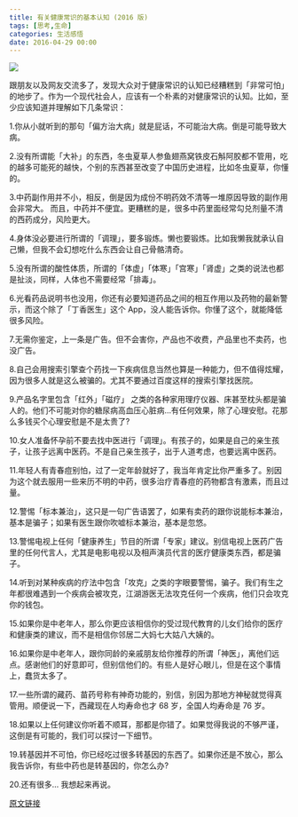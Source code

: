```yaml
---
title: 有关健康常识的基本认知 (2016 版)
tags: [思考,生命]
categories: 生活感悟
date: 2016-04-29 00:00
---
```


![](http://7xi3f2.com1.z0.glb.clouddn.com/xiaodaoxiaoxi0000.jpg)

跟朋友以及网友交流多了，发现大众对于健康常识的认知已经糟糕到「非常可怕」的地步了。作为一个现代社会人，应该有一个朴素的对健康常识的认知。比如，至少应该知道并理解如下几条常识：

1.你从小就听到的那句「偏方治大病」就是屁话，不可能治大病。倒是可能导致大病。

2.没有所谓能「大补」的东西，冬虫夏草人参鱼翅燕窝铁皮石斛阿胶都不管用，吃的越多可能死的越快，个别的东西甚至改变了中国历史进程，比如冬虫夏草，你懂的。

3.中药副作用并不小，相反，倒是因为成份不明药效不清等一堆原因导致的副作用会非常大。 而且，中药并不便宜。更糟糕的是，很多中药里面经常勾兑剂量不清的西药成分，风险更大。

4.身体没必要进行所谓的「调理」，要多锻炼。懒也要锻炼。比如我懒我就承认自己懒，但我不会幻想吃什么东西会让自己骨骼清奇。

5.没有所谓的酸性体质，所谓的「体虚」「体寒」「宫寒」「肾虚」之类的说法也都是扯淡，同样，人体也不需要经常「排毒」。

6.光看药品说明书也没用，你还有必要知道药品之间的相互作用以及药物的最新警示，而这个除了「丁香医生」这个 App，没人能告诉你。你懂了这个，就能降低很多风险。

7.无需你鉴定，上一条是广告。但不会害你，产品也不收费，产品里也不卖药，也没广告。

8.自己会用搜索引擎查个药找一下疾病信息当然也算是一种能力，但不值得炫耀，因为很多人就是这么被骗的。尤其不要通过百度这样的搜索引擎找医院。

9.产品名字里包含「红外」「磁疗」 之类的各种家用理疗仪器、床甚至枕头都是骗人的。他们不可能对你的糖尿病高血压心脏病…有任何效果，除了心理安慰。花那么多钱买个心理安慰是不是太贵了?

10.女人准备怀孕前不要去找中医进行「调理」。有孩子的，如果是自己的亲生孩子，让孩子远离中医药。不是自己亲生孩子，出于人道考虑，也要远离中医药。

11.年轻人有青春痘别怕，过了一定年龄就好了，我当年肯定比你严重多了。别因为这个就去服用一些来历不明的中药，很多治疗青春痘的药物都含有激素，而且过量。

12.警惕「标本兼治」，这只是一句广告语罢了，如果有卖药的跟你说能标本兼治，基本是骗子；如果有医生跟你吹嘘标本兼治，基本是忽悠。

13.警惕电视上任何「健康养生」节目的所谓「专家」建议。别信电视上医药广告里的任何代言人，尤其是电影电视以及相声演员代言的医疗健康类东西，都是骗子。

14.听到对某种疾病的疗法中包含「攻克」之类的字眼要警惕，骗子。我们有生之年都很难遇到一个疾病会被攻克，江湖游医无法攻克任何一个疾病，他们只会攻克你的钱包。

15.如果你是中老年人，那么你更应该相信你的受过现代教育的儿女们给你的医疗和健康类的建议，而不是相信你邻居二大妈七大姑八大姨的。

16.如果你是中老年人，跟你同龄的亲戚朋友给你推荐的所谓「神医」，离他们远点。感谢他们的好意即可，但别信他们的。有些人是好心眼儿，但是在这个事情上，蠢货太多了。

17.一些所谓的藏药、苗药号称有神奇功能的，别信，别因为那地方神秘就觉得真管用。顺便说一下，西藏现在人均寿命也才 68 岁，全国人均寿命是 76 岁。

18.如果以上任何建议你听着不顺耳，那都是你错了。如果觉得我说的不够严谨，这倒是有可能的，我们可以探讨一下细节。

19.转基因并不可怕，你已经吃过很多转基因的东西了。如果你还是不放心，那么我告诉你，有些中药也是转基因的，你怎么办?

20.还有很多… 我想起来再说。


[原文链接](http://mp.weixin.qq.com/s?src=3&timestamp=1461858884&ver=1&signature=9iql2gUC5J7Ore2nR-vE*H0gMx-FPnvh7tg-59H5QWPZmf3t2WP*jYaq9jn*M-gGD8yNTgzvp9Z9iCNR*XIqj7nBDSXbaJUejZd0ClOvZaeGHESOemkgBHp8AhtZqNtsFoR4azA3xGPvuA*iO6UYsYzK1-FRcLpwyuV754qJoMk=)

